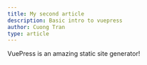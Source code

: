 ```yaml
---
title: My second article
description: Basic intro to vuepress
author: Cuong Tran
type: article
---
```

VuePress is an amazing static site generator!
